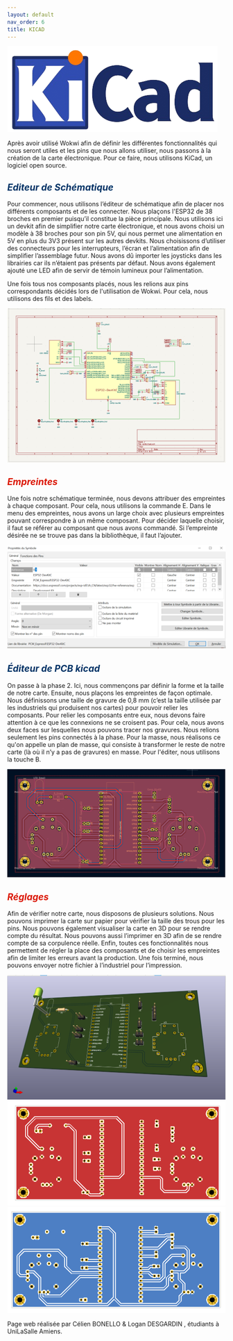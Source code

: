 ```yaml
---
layout: default
nav_order: 6
title: KICAD
---
```


![Illustration kicad1](images/kicad.png)

Après avoir utilisé Wokwi afin de définir les différentes fonctionnalités qui nous seront utiles et les pins que nous allons utiliser, nous passons à la création de la carte électronique. Pour ce faire, nous utilisons KiCad, un logiciel open source.

## <span style="color:#003366">_Editeur de Schématique_</span>

Pour commencer, nous utilisons l’éditeur de schématique afin de placer nos différents composants et de les connecter. Nous plaçons l'ESP32 de 38 broches en premier puisqu’il constitue la pièce principale. Nous utilisons ici un devkit afin de simplifier notre carte électronique, et nous avons choisi un modèle à 38 broches pour son pin 5V, qui nous permet une alimentation en 5V en plus du 3V3 présent sur les autres devkits. Nous choisissons d’utiliser des connecteurs pour les interrupteurs, l’écran et l’alimentation afin de simplifier l’assemblage futur. Nous avons dû importer les joysticks dans les librairies car ils n’étaient pas présents par défaut. Nous avons également ajouté une LED afin de servir de témoin lumineux pour l’alimentation.

Une fois tous nos composants placés, nous les relions aux pins correspondants décidés lors de l'utilisation de Wokwi. Pour cela, nous utilisons des fils et des labels.

![Illustration kicad1](images/13.PNG)

## <span style="color:#DB1702">_Empreintes_</span>

Une fois notre schématique terminée, nous devons attribuer des empreintes à chaque composant. Pour cela, nous utilisons la commande E. Dans le menu des empreintes, nous avons un large choix avec plusieurs empreintes pouvant correspondre à un même composant. Pour décider laquelle choisir, il faut se référer au composant que nous avons commandé. Si l’empreinte désirée ne se trouve pas dans la bibliothèque, il faut l’ajouter.

![Illustration assemblage](images/18.PNG)

## <span style="color:#003366">_Éditeur de PCB kicad_</span>

On passe à la phase 2. Ici, nous commençons par définir la forme et la taille de notre carte. Ensuite, nous plaçons les empreintes de façon optimale. Nous définissons une taille de gravure de 0,8 mm (c’est la taille utilisée par les industriels qui produisent nos cartes) pour pouvoir relier les composants. Pour relier les composants entre eux, nous devons faire attention à ce que les connexions ne se croisent pas. Pour cela, nous avons deux faces sur lesquelles nous pouvons tracer nos gravures. Nous relions seulement les pins connectés à la phase. Pour la masse, nous réalisons ce qu'on appelle un plan de masse, qui consiste à transformer le reste de notre carte (là où il n’y a pas de gravures) en masse. Pour l'éditer, nous utilisons la touche B.

![Illustration assemblage](images/15.PNG)

## <span style="color:#DB1702">_Réglages_</span>

Afin de vérifier notre carte, nous disposons de plusieurs solutions. Nous pouvons imprimer la carte sur papier pour vérifier la taille des trous pour les pins. Nous pouvons également visualiser la carte en 3D pour se rendre compte du résultat. Nous pouvons aussi l’imprimer en 3D afin de se rendre compte de sa corpulence réelle. Enfin, toutes ces fonctionnalités nous permettent de régler la place des composants et de choisir les empreintes afin de limiter les erreurs avant la production. Une fois terminé, nous pouvons envoyer notre fichier à l’industriel pour l’impression.

![Illustration assemblage](images/14.PNG)
![Illustration assemblage](images/16.PNG)
![Illustration assemblage](images/17.PNG)

Page web réalisée par Célien BONELLO & Logan DESGARDIN , étudiants à UniLaSalle Amiens.
